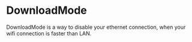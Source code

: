# DownloadMode

DownloadMode is a way to disable your ethernet connection, when your wifi connection is faster than LAN. 